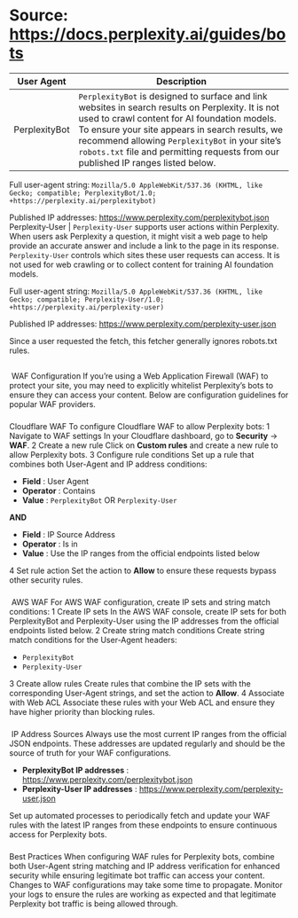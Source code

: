 # Source: https://docs.perplexity.ai/guides/bots

User Agent | Description  
---|---  
PerplexityBot |  `PerplexityBot` is designed to surface and link websites in search results on Perplexity. It is not used to crawl content for AI foundation models. To ensure your site appears in search results, we recommend allowing `PerplexityBot` in your site’s `robots.txt` file and permitting requests from our published IP ranges listed below.  
  
Full user-agent string: `Mozilla/5.0 AppleWebKit/537.36 (KHTML, like Gecko; compatible; PerplexityBot/1.0; +https://perplexity.ai/perplexitybot)`  
  
Published IP addresses: <https://www.perplexity.com/perplexitybot.json>  
Perplexity‑User |  `Perplexity-User` supports user actions within Perplexity. When users ask Perplexity a question, it might visit a web page to help provide an accurate answer and include a link to the page in its response. `Perplexity-User` controls which sites these user requests can access. It is not used for web crawling or to collect content for training AI foundation models.  
  
Full user-agent string: `Mozilla/5.0 AppleWebKit/537.36 (KHTML, like Gecko; compatible; Perplexity-User/1.0; +https://perplexity.ai/perplexity-user)`  
  
Published IP addresses: <https://www.perplexity.com/perplexity-user.json>  
  
Since a user requested the fetch, this fetcher generally ignores robots.txt rules.  
## 
[​](https://docs.perplexity.ai/guides/bots#waf-configuration)
WAF Configuration
If you’re using a Web Application Firewall (WAF) to protect your site, you may need to explicitly whitelist Perplexity’s bots to ensure they can access your content. Below are configuration guidelines for popular WAF providers.
### 
[​](https://docs.perplexity.ai/guides/bots#cloudflare-waf)
Cloudflare WAF
To configure Cloudflare WAF to allow Perplexity bots:
1
Navigate to WAF settings
In your Cloudflare dashboard, go to **Security** → **WAF**.
2
Create a new rule
Click on **Custom rules** and create a new rule to allow Perplexity bots.
3
Configure rule conditions
Set up a rule that combines both User-Agent and IP address conditions:
  * **Field** : User Agent
  * **Operator** : Contains
  * **Value** : `PerplexityBot` OR `Perplexity-User`

**AND**
  * **Field** : IP Source Address
  * **Operator** : Is in
  * **Value** : Use the IP ranges from the official endpoints listed below


4
Set rule action
Set the action to **Allow** to ensure these requests bypass other security rules.
### 
[​](https://docs.perplexity.ai/guides/bots#aws-waf)
AWS WAF
For AWS WAF configuration, create IP sets and string match conditions:
1
Create IP sets
In the AWS WAF console, create IP sets for both PerplexityBot and Perplexity-User using the IP addresses from the official endpoints listed below.
2
Create string match conditions
Create string match conditions for the User-Agent headers:
  * `PerplexityBot`
  * `Perplexity-User`


3
Create allow rules
Create rules that combine the IP sets with the corresponding User-Agent strings, and set the action to **Allow**.
4
Associate with Web ACL
Associate these rules with your Web ACL and ensure they have higher priority than blocking rules.
### 
[​](https://docs.perplexity.ai/guides/bots#ip-address-sources)
IP Address Sources
Always use the most current IP ranges from the official JSON endpoints. These addresses are updated regularly and should be the source of truth for your WAF configurations.
  * **PerplexityBot IP addresses** : <https://www.perplexity.com/perplexitybot.json>
  * **Perplexity-User IP addresses** : <https://www.perplexity.com/perplexity-user.json>


Set up automated processes to periodically fetch and update your WAF rules with the latest IP ranges from these endpoints to ensure continuous access for Perplexity bots.
### 
[​](https://docs.perplexity.ai/guides/bots#best-practices)
Best Practices
When configuring WAF rules for Perplexity bots, combine both User-Agent string matching and IP address verification for enhanced security while ensuring legitimate bot traffic can access your content.
Changes to WAF configurations may take some time to propagate. Monitor your logs to ensure the rules are working as expected and that legitimate Perplexity bot traffic is being allowed through.
